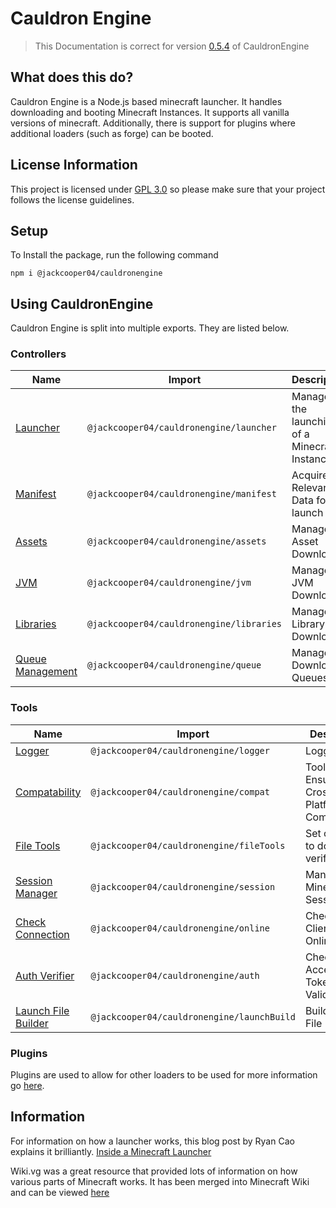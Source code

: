 # Cauldron Engine

> This Documentation is correct for version [0.5.4](https://github.com/jackcooper04/CauldronEngine/releases/tag/0.5.4) of CauldronEngine

## What does this do?
Cauldron Engine is a Node.js based minecraft launcher. It handles downloading and booting Minecraft Instances. It supports all vanilla versions of minecraft. Additionally, there is support for plugins where additional loaders (such as forge) can be booted.

## License Information
This project is licensed under [GPL 3.0](https://choosealicense.com/licenses/gpl-3.0/) so please make sure that your project follows the license guidelines.

## Setup

To Install the package, run the following command

```
npm i @jackcooper04/cauldronengine
```

## Using CauldronEngine

Cauldron Engine is split into multiple exports. They are listed below.

### Controllers

| Name                                                                     | Import                                       | Description                                   |
|--------------------------------------------------------------------------|----------------------------------------------|-----------------------------------------------|
| [Launcher](https://docs.cauldronmc.com/engine/controllers/launcher)      | ```@jackcooper04/cauldronengine/launcher```  | Manages the launching of a Minecraft Instance |
| [Manifest](https://docs.cauldronmc.com/engine/controllers/manifest)      | ```@jackcooper04/cauldronengine/manifest```  | Acquires Relevant Data for launch             |
| [Assets](https://docs.cauldronmc.com/engine/controllers/asset)           | ```@jackcooper04/cauldronengine/assets```    | Manages Asset Download                        |
| [JVM](https://docs.cauldronmc.com/engine/controllers/jvm)                | ```@jackcooper04/cauldronengine/jvm```       | Manages JVM Download                          |
| [Libraries](https://docs.cauldronmc.com/engine/controllers/library)      | ```@jackcooper04/cauldronengine/libraries``` | Manages Library Download                      |
| [Queue Management](https://docs.cauldronmc.com/engine/controllers/queue) | ```@jackcooper04/cauldronengine/queue```     | Manages Download Queues                       |

### Tools

| Name                                                                    | Import                                         | Description                                 |
|-------------------------------------------------------------------------|------------------------------------------------|---------------------------------------------|
| [Logger](https://docs.cauldronmc.com/engine/tools/logger)               | ```@jackcooper04/cauldronengine/logger```      | Logging                                     |
| [Compatability](https://docs.cauldronmc.com/engine/tools/compat)        | ```@jackcooper04/cauldronengine/compat```      | Tool to Ensure Cross-Platform Compatability |
| [File Tools](https://docs.cauldronmc.com/engine/tools/file)             | ```@jackcooper04/cauldronengine/fileTools```   | Set of Tools to download / verify files     |
| [Session Manager](https://docs.cauldronmc.com/engine/tools/session)     | ```@jackcooper04/cauldronengine/session```     | Manages Minecraft Sessions                  |
| [Check Connection](https://docs.cauldronmc.com/engine/tools/connection) | ```@jackcooper04/cauldronengine/online```      | Checks if Client is Online                  |
| [Auth Verifier](https://docs.cauldronmc.com/engine/tools/auth)          | ```@jackcooper04/cauldronengine/auth```        | Check Access Token Validity                 |
| [Launch File Builder](https://docs.cauldronmc.com/engine/tools/launch)  | ```@jackcooper04/cauldronengine/launchBuild``` | Builds launch File                          |


### Plugins

Plugins are used to allow for other loaders to be used for more information go [here]().



## Information

For information on how a launcher works, this blog post by Ryan Cao explains it brilliantly.
[Inside a Minecraft Launcher](https://ryanccn.dev/posts/inside-a-minecraft-launcher/)

Wiki.vg was a great resource that provided lots of information on how various parts of Minecraft works.
It has been merged into Minecraft Wiki
and can be viewed [here](https://minecraft.wiki/w/Microsoft_authentication#Navigation)